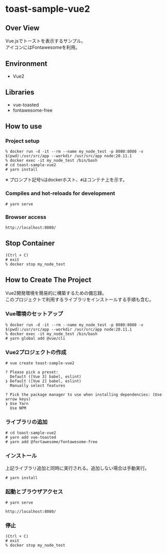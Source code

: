 # toast-sample-vue2

## Over View
Vue.jsでトーストを表示するサンプル。<br>
アイコンにはFontawesomeを利用。<br>

## Environment
- Vue2

## Libraries
- vue-toasted
- fontawesome-free

## How to use
### Project setup
```shell
% docker run -d -it --rm --name my_node_test -p 8080:8080 -v $(pwd):/usr/src/app --workdir /usr/src/app node:20.11.1
% docker exec -it my_node_test /bin/bash
# cd toast-sample-vue2
# yarn install
```
※ プロンプト記号`%`はdockerホスト、`#`はコンテナ上を示す。

### Compiles and hot-reloads for development
```shell
# yarn serve
```

### Browser access
```
http://localhost:8080/
```

## Stop Container
```shell
(Ctrl + C)
# exit
% docker stop my_node_test
```

## How to Create The Project
Vue2開発環境を簡易的に構築するための備忘録。<br>
このプロジェクトで利用するライブラリをインストールする手順も含む。

### Vue環境のセットアップ
```shell
% docker run -d -it --rm --name my_node_test -p 8080:8080 -v $(pwd):/usr/src/app --workdir /usr/src/app node:20.11.1
% docker exec -it my_node_test /bin/bash
# yarn global add @vue/cli
```

### Vue2プロジェクトの作成
```shell
# vue create toast-sample-vue2
```
```
? Please pick a preset: 
  Default ([Vue 3] babel, eslint) 
❯ Default ([Vue 2] babel, eslint) 
  Manually select features 

? Pick the package manager to use when installing dependencies: (Use arrow keys)
❯ Use Yarn 
  Use NPM 
```

### ライブラリの追加
```shell
# cd toast-sample-vue2
# yarn add vue-toasted
# yarn add @fortawesome/fontawesome-free
```

### インストール
上記ライブラリ追加と同時に実行される。追加しない場合は手動実行。
```shell
# yarn install
```

### 起動とブラウザアクセス
```shell
# yarn serve
```
```
http://localhost:8080/
```

### 停止
```shell
(Ctrl + C)
# exit
% docker stop my_node_test
```
